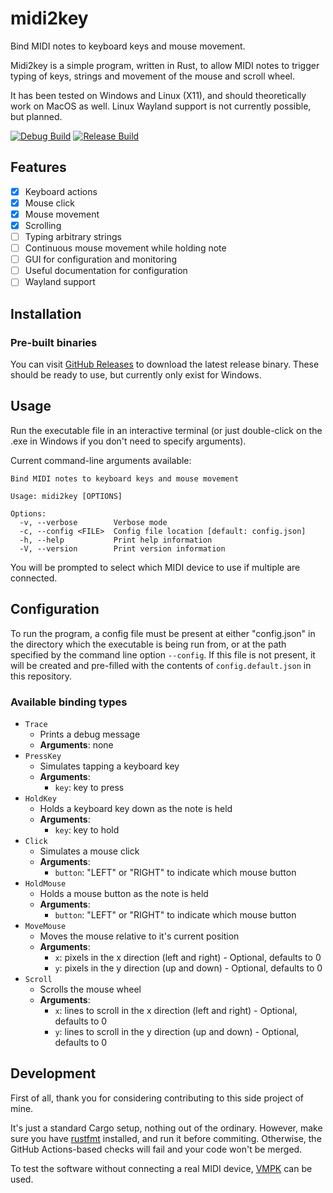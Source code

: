 # midi2key

Bind MIDI notes to keyboard keys and mouse movement.

Midi2key is a simple program, written in Rust, to allow MIDI notes to trigger typing of keys, strings and movement of the mouse and scroll wheel.

It has been tested on Windows and Linux (X11), and should theoretically work on MacOS as well. Linux Wayland support is not currently possible, but planned.

[![Debug Build](https://github.com/Seercat3160/midi2key/actions/workflows/rust-debug.yml/badge.svg)](https://github.com/Seercat3160/midi2key/actions/workflows/rust-debug.yml)
[![Release Build](https://github.com/Seercat3160/midi2key/actions/workflows/rust-release.yml/badge.svg)](https://github.com/Seercat3160/midi2key/actions/workflows/rust-release.yml)

## Features

- [x] Keyboard actions
- [x] Mouse click
- [x] Mouse movement
- [x] Scrolling
- [ ] Typing arbitrary strings
- [ ] Continuous mouse movement while holding note
- [ ] GUI for configuration and monitoring
- [ ] Useful documentation for configuration
- [ ] Wayland support

## Installation

### Pre-built binaries

You can visit [GitHub Releases](https://github.com/Seercat3160/midi2key/releases) to download the latest release binary. These should be ready to use, but currently only exist for Windows.

## Usage

Run the executable file in an interactive terminal (or just double-click on the .exe in Windows if you don't need to specify arguments).

Current command-line arguments available:

```plaintext
Bind MIDI notes to keyboard keys and mouse movement

Usage: midi2key [OPTIONS]

Options:
  -v, --verbose        Verbose mode
  -c, --config <FILE>  Config file location [default: config.json]
  -h, --help           Print help information
  -V, --version        Print version information
```

You will be prompted to select which MIDI device to use if multiple are connected.

## Configuration

To run the program, a config file must be present at either "config.json" in the directory which the executable is being run from, or at the path specified by the command line option `--config`. If this file is not present, it will be created and pre-filled with the contents of `config.default.json` in this repository.

### Available binding types

- `Trace`
  - Prints a debug message
  - **Arguments**: none
- `PressKey`
  - Simulates tapping a keyboard key
  - **Arguments**:
    - `key`: key to press
- `HoldKey`
  - Holds a keyboard key down as the note is held
  - **Arguments**:
    - `key`: key to hold
- `Click`
  - Simulates a mouse click
  - **Arguments**:
    - `button`: "LEFT" or "RIGHT" to indicate which mouse button
- `HoldMouse`
  - Holds a mouse button as the note is held
  - **Arguments**:
    - `button`: "LEFT" or "RIGHT" to indicate which mouse button
- `MoveMouse`
  - Moves the mouse relative to it's current position
  - **Arguments**:
    - `x`: pixels in the x direction (left and right) - Optional, defaults to 0
    - `y`: pixels in the y direction (up and down) - Optional, defaults to 0
- `Scroll`
  - Scrolls the mouse wheel
  - **Arguments**:
    - `x`: lines to scroll in the x direction (left and right) - Optional, defaults to 0
    - `y`: lines to scroll in the y direction (up and down) - Optional, defaults to 0

## Development

First of all, thank you for considering contributing to this side project of mine.

It's just a standard Cargo setup, nothing out of the ordinary. However, make sure you have [rustfmt](https://github.com/rust-lang/rustfmt) installed, and run it before commiting. Otherwise, the GitHub Actions-based checks will fail and your code won't be merged.

To test the software without connecting a real MIDI device, [VMPK](https://sourceforge.net/projects/vmpk/) can be used.
